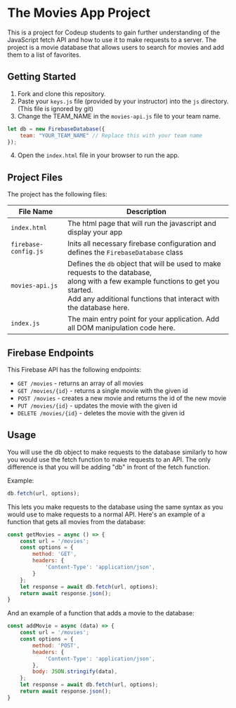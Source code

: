# The Movies App Project

This is a project for Codeup students to gain further understanding of the JavaScript fetch API and how to use it to make requests to a server. The project is a movie database that allows users to search for movies and add them to a list of favorites.

## Getting Started

1. Fork and clone this repository.
2. Paste your `keys.js` file (provided by your instructor) into the `js` directory. (This file is ignored by git)
3. Change the TEAM_NAME in the `movies-api.js` file to your team name.
```js 
let db = new FirebaseDatabase({
    team: "YOUR_TEAM_NAME" // Replace this with your team name
});
```
4. Open the `index.html` file in your browser to run the app.
## Project Files

The project has the following files:

| File Name | Description |
| --- | --- |
| `index.html` | The html page that will run the javascript and display your app |
| `firebase-config.js` | Inits all necessary firebase configuration and defines the `FirebaseDatabase` class |
| `movies-api.js` | Defines the `db` object that will be used to make requests to the database, <br>along with a few example functions to get you started. <br>Add any additional functions that interact with the database here.  |
| `index.js` | The main entry point for your application. Add all DOM manipulation code here. |
## Firebase Endpoints

This Firebase API has the following endpoints:

- `GET /movies` - returns an array of all movies
- `GET /movies/{id}` - returns a single movie with the given id
- `POST /movies` - creates a new movie and returns the id of the new movie
- `PUT /movies/{id}` - updates the movie with the given id
- `DELETE /movies/{id}` - deletes the movie with the given id
## Usage

You will use the db object to make requests to the database similarly to how you would use the fetch function to make requests to an API. The only difference is that you will be adding "db" in front of the fetch function.

Example:
```js
db.fetch(url, options);
```

This lets you make requests to the database using the same syntax as you would use to make requests to a normal API. Here's an example of a function that gets all movies from the database:

```js
const getMovies = async () => {
    const url = '/movies';
    const options = {
        method: 'GET',
        headers: {
            'Content-Type': 'application/json',
        }
    };
    let response = await db.fetch(url, options);
    return await response.json();
}
```
And an example of a function that adds a movie to the database:
```js
const addMovie = async (data) => {
    const url = '/movies';
    const options = {
        method: 'POST',
        headers: {
            'Content-Type': 'application/json',
        },
        body: JSON.stringify(data),
    };
    let response = await db.fetch(url, options);
    return await response.json();
}
```